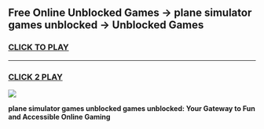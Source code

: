
## Free Online Unblocked Games → plane simulator games unblocked → Unblocked Games
<h3>
<a href="https://premium.freeplayer.one?title=plane_simulator_games_unblocked&ref=21F">CLICK TO PLAY</a></h3>
<hr>

<h3>
<a href="https://premium.freeplayer.one?title=plane_simulator_games_unblocked&ref=21F">CLICK 2 PLAY</a>
  
</h3>

<a href="https://premium.freeplayer.one?title=plane_simulator_games_unblocked&ref=21F/"><img src="https://clearcache.store/games.png"></a>


**plane simulator games unblocked games unblocked: Your Gateway to Fun and Accessible Online Gaming**
